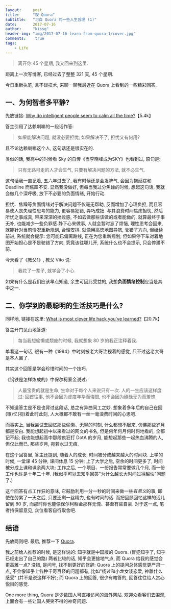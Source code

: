 ```yaml
---
layout:	    post
title:      "观 Quora"
subtitle:   "习自 Quora 的一些人生哲理 (1)"
date:       2017-07-16
author:     "kissg"
header-img: "img/2017-07-16-learn-from-quora-1/cover.jpg"
comments:    true
tags:
    - Life
---
```


> 离开你 45 个星期, 我又回来到这里.


距离上一次写博客, 已经过去了整整 321 天, 45 个星期.

今日重新执笔, 且不谈技术, 来聊一聊我最近在 Quora 上看到的一些精彩回答.

## 一、为何智者多平静?

先放链接: [Why do intelligent people seem to calm all the time?](https://www.quora.com/Why-do-intelligent-people-seem-to-be-calm-all-the-time/answer/Domen-Grabec?srid=uiHgX)【5.4k】

答主引用了达赖喇嘛的一段话作答:

> 如果能解决问题, 就没必要担忧; 如果解决不了, 担忧又有何用?

且不论达赖喇嘛这个人, 这句话还是很实在的.

类似的话, 我高中的时候看 Sky 的自传《当李晓峰成为SKY》也看到过, 原句是:

> 只有无路可走的人才会生气, 只要有解决问题的方法, 就不必生气. 

这句话我一直记着, 五六年过去了, 我有时候还是会发脾气, 会因为拖延症和 Deadline 而焦躁不安. 显然我没做好, 但每当我过分焦躁的时候, 想起这句话, 我就会做几个深呼吸, 放下不必要的负面情绪, 开始行动.

担忧、焦躁等负面情绪对于解决问题不仅毫无帮助, 反而增加了心理负担, 而且容易使人丧失理性思考的能力, 更容易犯错, 弄巧成拙. 与其浪费时间焦虑担忧, 然后所忧之事成真, 带来深深的挫败感, 不如去做那些该做的或者能做的, 就算最终于事无补, 也能减少一些负罪感.静下心来做事, 人就会暂时忘了烦恼, 理性思考会回来, 就能针对当前情况重新规划, 合理安排. 就像用高徳地图导航, 驶错了方向, 但继续前进, 系统就会提示: 您可能已偏离路线, 正在为您重新规划; 但如果停下车对着地图开始担心是不是驶错了方向, 究竟该往哪儿开, 系统什么也不会提示, 只会停滞不前.

今天看了《教父1》, 教父 Vito 说:

> 我花了一辈子, 就学会了小心.

如果有什么是我们应该早点知道, 余生可因此受益的, 我想**负面情绪控制**应当是其中之一.

## 二、你学到的最聪明的生活技巧是什么?

同样地, 链接在这里: [What is most clever life hack you've learned?](https://www.quora.com/What-is-the-most-clever-life-hack-youve-learned/answer/Erick-Diaz-16?srid=uiHgX)【20.7k】

答主开门见山地答道:

> 每当我想偷懒或颓废的时候, 我就想象 80 岁的我正注释着我.

单看这一句话, 很有一种《1984》中时刻被老大哥注视着的感觉, 只不过这老大哥是本人罢了.

其实这个回答是学会珍惜时间的一个技巧.

《钢铁是怎样炼成的》中保尔柯察金说过:

> 人最宝贵的就是生命, 生命对于每个人来说只有一次. 人的一生应该这样度过: 回首往事, 他不会因为虚度年华而悔恨, 也不会因为碌碌无为而羞愧.

不知道答主是不是也背过这段话, 总之有异曲同工之妙. 想象着多年后的自己在回(审)忆(视)着此时此刻, 人大概都不敢有一丝一毫浪费时间的心思吧.

而事实上, 当我尝试去回忆那些偷懒、无聊的时刻, 什么都想不起来, 仿佛那些岁月都是空白. 我能想起初中以来看过的网文的书名, 但是何年何月何时何地看的, 全都记不起; 我也能想起高中那段疯狂打 DotA 的岁月, 能想起那些一起热血沸腾的人, 但仅此而已. 那些岁月, 宛若水过无痕.

在这个回答里, 答主还提到, 随着人的成长, 时间被分成越来越大的时间块. 上学的时候, 一堂课 45 分钟, 课间休息 15 分钟; 上了大学之后, 空余的时间更多了, 时间被分成上课和课余两大块; 工作之后, 一个项目、一份报告常常要做几个月, 而一份工作也许是十年二十年. (我似乎可以去知乎回答"为什么越长大时间过得越快"问题了.)

这个回答有点工作狂的意味, 它鼓励利用一分一秒的时间来做一些*有意义*的事, 即使在劳累了一天之后, 只要还剩一丝精力, 也有时间的话. 而把回顾回忆这样的活儿留到 80 岁, 而那时你也能像保尔柯察金那样无愧、甚至有些自豪. 对于这一点, 笔者持保留意见, 众位看客自行取舍吧.

## 结语

先放两则吧. 最后, 推荐一下 [Quora](https://www.quora.com/).

我之前给人推荐的时候, 是这样说的: 知乎就是中国版的 Quora. (冒犯知乎了, 知乎已经走出了自己的路) 两者比较的话, 知乎会更接地气点, 而 Quora 给我的感觉会更高雅一点? 没错, 是问号, 找不到更好的修辞: Quora 上的提问总体感觉更严肃一点, 不会像知乎上各种千奇百怪的问题都有, 比如"杨过和小龙女谈恋爱, 神雕什么感受" (并不是说这样不好); 而 Quora 上的回答, 很少有瞎答的, 回答往往给人赏心悦目的感觉.

One more thing, Quora 是少数国人可直接访问的海外网站. 欢迎众看客们去围观, 上面会有一些让国人哭笑不得的神奇问题.
